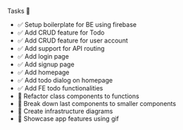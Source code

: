 Tasks 🍁
- ✅ Setup boilerplate for BE using firebase
- ✅ Add CRUD feature for Todo
- ✅ Add CRUD feature for user account
- ✅ Add support for API routing
- ✅ Add login page
- ✅ Add signup page
- ✅ Add homepage
- ✅ Add todo dialog on homepage
- ✅ Add FE todo functionalities
- 🚧 Refactor class components to functions
- 🚧 Break down last components to smaller components
- 🚧 Create infrastructure diagrams
- 🚧 Showcase app features using gif